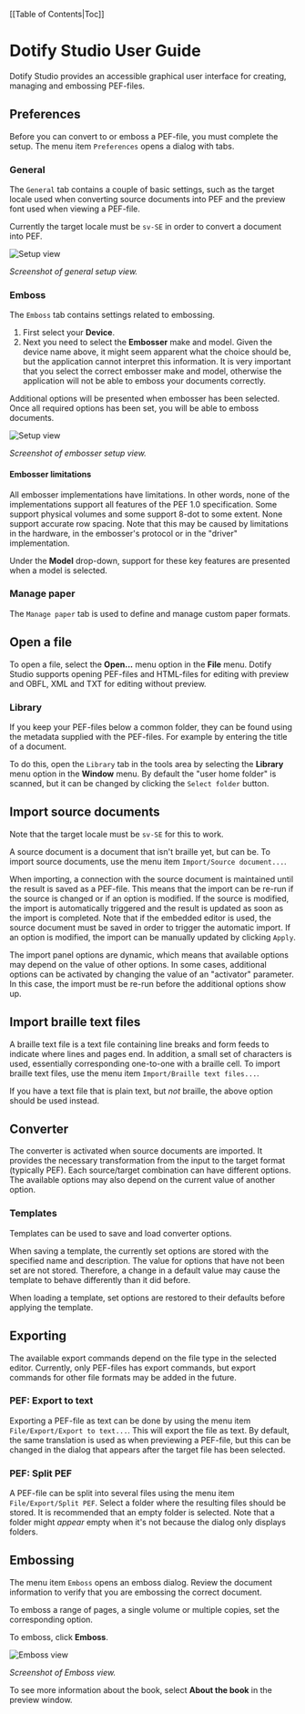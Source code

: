 [[Table of Contents|Toc]]

# Dotify Studio User Guide #
Dotify Studio provides an accessible graphical user interface for creating, managing and embossing PEF-files.

## Preferences ##
Before you can convert to or emboss a PEF-file, you must complete the setup. The menu item `Preferences` opens a dialog with tabs.

### General ###
The `General` tab contains a couple of basic settings, such as the target locale used when converting source documents into PEF and the preview font used when viewing a PEF-file.

Currently the target locale must be `sv-SE` in order to convert a document into PEF.

![Setup view](images/GeneralSetup.png)

_Screenshot of general setup view._ 

### Emboss ###
The `Emboss` tab contains settings related to embossing. 
 1. First select your **Device**. 
 1. Next you need to select the **Embosser** make and model. Given the device name above, it might seem apparent what the choice should be, but the application cannot interpret this information. It is very important that you select the correct embosser make and model, otherwise the application will not be able to emboss your documents correctly.

Additional options will be presented when embosser has been selected. Once all required options has been set, you will be able to emboss documents.

![Setup view](images/EmbosserSetup.png)

_Screenshot of embosser setup view._

#### Embosser limitations ####
All embosser implementations have limitations. In other words, none of the implementations support
all features of the PEF 1.0 specification. Some support physical volumes and some support
8-dot to some extent. None support accurate row spacing. Note that this may be caused by limitations
in the hardware, in the embosser's protocol or in the "driver" implementation.

Under the **Model** drop-down, support for these key features are presented when a model is selected.   

### Manage paper ###
The `Manage paper` tab is used to define and manage custom paper formats.

## Open a file ##
To open a file, select the **Open...** menu option in the **File** menu. Dotify Studio supports 
opening PEF-files and HTML-files for editing with preview and OBFL, XML and TXT for editing without preview.

### Library ###
If you keep your PEF-files below a common folder, they can be found using the metadata supplied with the PEF-files.
For example by entering the title of a document.

To do this, open the `Library` tab in the tools area by selecting the **Library** menu option in the **Window** menu. By default
the "user home folder" is scanned, but it can be changed by clicking the `Select folder` button.

## Import source documents ##
Note that the target locale must be `sv-SE` for this to work.

A source document is a document that isn't braille yet, but can be. To import source documents, use the menu item `Import/Source document...`. 

When importing, a connection with the source document is maintained until the result is saved as a PEF-file. 
This means that the import can be re-run if the source is changed or if an option is modified. If the source is modified, the import
is automatically triggered and the result is updated as soon as the import is completed. Note that if the embedded editor is used, the source
document must be saved in order to trigger the automatic import. If an option is modified, the import can be manually updated by clicking `Apply`.

The import panel options are dynamic, which means that available options may depend on the value of other options. In
some cases, additional options can be activated by changing the value of an "activator" parameter. In this case, the import
must be re-run before the additional options show up.

## Import braille text files ##
A braille text file is a text file containing line breaks and form feeds to indicate where lines and pages end. In addition,
a small set of characters is used, essentially corresponding one-to-one with a braille cell. To import braille text
files, use the menu item `Import/Braille text files...`.

If you have a text file that is plain text, but _not_ braille, the above option should be used instead.

## Converter
The converter is activated when source documents are imported. It provides the necessary transformation from the input to the target format (typically PEF). Each source/target combination can have different options. The available options may also depend on the current value of another option.

### Templates
Templates can be used to save and load converter options.

When saving a template, the currently set options are stored with the specified name and description. The value for options that have not been set are not stored. Therefore, a change in a default value may cause the template to behave differently than it did before.

When loading a template, set options are restored to their defaults before applying the template.

## Exporting ##
The available export commands depend on the file type in the selected editor. Currently, only PEF-files has export commands, but export commands for other file formats may be added in the future.

### PEF: Export to text ###
Exporting a PEF-file as text can be done by using the menu item `File/Export/Export to text...`. This will export the file as text. By default, the same translation is used as when previewing a PEF-file, but this can be changed in the dialog that appears after the target file has been selected.

### PEF: Split PEF ###

A PEF-file can be split into several files using the menu item `File/Export/Split PEF`. Select a folder where the resulting files should be stored. It is recommended that an empty folder is selected. Note that a folder might _appear_ empty when it's not because the dialog only displays folders.

## Embossing ##
The menu item `Emboss` opens an emboss dialog. Review the document information to verify that you are embossing the correct document.

To emboss a range of pages, a single volume or multiple copies, set the corresponding option.

To emboss, click **Emboss**.

![Emboss view](images/EmbossView.png)

_Screenshot of Emboss view._

To see more information about the book, select **About the book** in the preview window.
